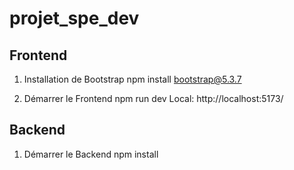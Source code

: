 # projet_spe_dev

## Frontend ##
1. Installation de Bootstrap
npm install bootstrap@5.3.7

2. Démarrer le Frontend
npm run dev
Local:  http://localhost:5173/

## Backend ##

1. Démarrer le Backend 
npm install

